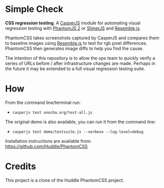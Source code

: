 Simple Check
====================

**CSS regression testing**. A [CasperJS](http://github.com/n1k0/casperjs) module for automating visual regression testing with [PhantomJS 2](http://github.com/ariya/phantomjs/) or [SlimerJS](http://slimerjs.org/) and [Resemble.js](http://huddle.github.com/Resemble.js/).

PhantomCSS takes screenshots captured by CasperJS and compares them to baseline images using [Resemble.js](http://huddle.github.com/Resemble.js/) to test for rgb pixel differences. PhantomCSS then generates image diffs to help you find the cause.

The intention of this repository is to allow the ops team to quickly verify a series of URLs before / after infrastructure changes are made. Perhaps in the future it may be extended to a full visual regression testing suite.

# How

From the command line/terminal run:

* `casperjs test unocha.org/test-all.js`

The original demo is also available, you can run it from the command line:

* `casperjs test demo/testsuite.js --verbose --log-level=debug`

Installation instructions are available from: https://github.com/Huddle/PhantomCSS

# Credits

This project is a clone of the Huddle PhantomCSS project.
